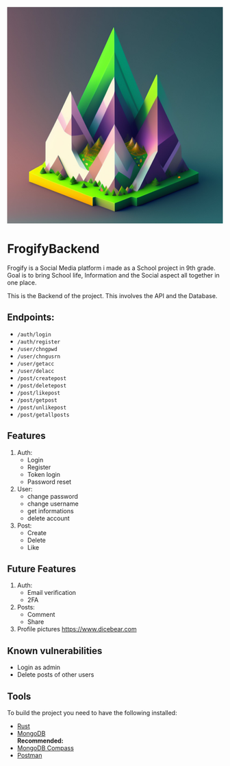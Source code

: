 <div style="text-align: center;">
  <img src="assets/FrogifyLogo.jpg" alt="" style="max-width: 100%; height: auto;">
</div>

# FrogifyBackend

Frogify is a Social Media platform i made as a School project in 9th grade. Goal is to bring School life, Information and the Social aspect all together in one place. 

This is the Backend of the project. This involves the API and the Database.

## Endpoints:
- `/auth/login` 
- `/auth/register`
- `/user/chngpwd`
- `/user/chngusrn`
- `/user/getacc`
- `/user/delacc`
- `/post/createpost`
- `/post/deletepost`
- `/post/likepost`
- `/post/getpost`
- `/post/unlikepost`
- `/post/getallposts`


## Features
1. Auth:
    - Login
    - Register
    - Token login
   - Password reset
2. User:
    - change password
    - change username
    - get informations
    - delete account
3. Post:
   - Create
   - Delete
   - Like

## Future Features
1. Auth:
    - Email verification
    - 2FA
2. Posts:
    - Comment
    - Share
3. Profile pictures https://www.dicebear.com

## Known vulnerabilities
- Login as admin 
- Delete posts of other users

## Tools
To build the project you need to have the following installed:
- [Rust](https://www.rust-lang.org/tools/install)
- [MongoDB](https://docs.mongodb.com/manual/installation/)\
**Recommended:**
- [MongoDB Compass](https://www.mongodb.com/products/compass)
- [Postman](https://www.postman.com/downloads/)
